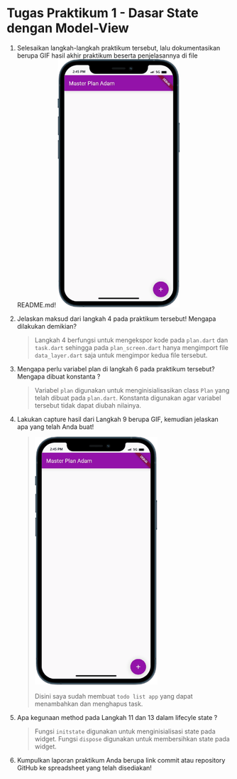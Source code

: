# Tugas Praktikum 1 - Dasar State dengan Model-View

1. Selesaikan langkah-langkah praktikum tersebut, lalu dokumentasikan berupa GIF hasil akhir praktikum beserta penjelasannya di file README.md!
   ![praktikum1](praktikum1-gif.gif)
2. Jelaskan maksud dari langkah 4 pada praktikum tersebut! Mengapa dilakukan demikian?

   > Langkah 4 berfungsi untuk mengekspor kode pada `plan.dart` dan `task.dart` sehingga pada `plan_screen.dart` hanya mengimport file `data_layer.dart` saja untuk mengimpor kedua file tersebut.

3. Mengapa perlu variabel plan di langkah 6 pada praktikum tersebut? Mengapa dibuat konstanta ?
   > Variabel `plan` digunakan untuk menginisialisasikan class `Plan` yang telah dibuat pada `plan.dart`. Konstanta digunakan agar variabel tersebut tidak dapat diubah nilainya.
4. Lakukan capture hasil dari Langkah 9 berupa GIF, kemudian jelaskan apa yang telah Anda buat!
   > ![praktikum1](praktikum1-gif.gif)
   >
   > Disini saya sudah membuat `todo list app` yang dapat menambahkan dan menghapus task.
5. Apa kegunaan method pada Langkah 11 dan 13 dalam lifecyle state ?
   > Fungsi `initstate` digunakan untuk menginisialisasi state pada widget. Fungsi `dispose` digunakan untuk membersihkan state pada widget.
6. Kumpulkan laporan praktikum Anda berupa link commit atau repository GitHub ke spreadsheet yang telah disediakan!
